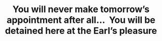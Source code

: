 ---
id_key: you-will-never-make-tomorrows-appointment
workdate: '2012-03-15 00:00:00 +13'
title: "You will never make tomorrow’s appointment after all… \LYou will be detained
  here at the Earl’s pleasure  "
medium: 4500 × 250mm
dimensions: acrylic paint on wall
year: '2012'
layout: single-work
tags: wall-work
hero: 
thumb: 
permalink: "/works/you-will-never-make-tomorrows-appointment.html"
---